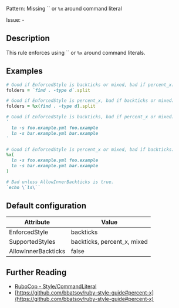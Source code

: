 Pattern: Missing `` or `%x` around command literal

Issue: -

## Description

This rule enforces using `` or `%x` around command literals.

## Examples

```ruby
# Good if EnforcedStyle is backticks or mixed, bad if percent_x.
folders = `find . -type d`.split

# Good if EnforcedStyle is percent_x, bad if backticks or mixed.
folders = %x(find . -type d).split

# Good if EnforcedStyle is backticks, bad if percent_x or mixed.
`
  ln -s foo.example.yml foo.example
  ln -s bar.example.yml bar.example
`

# Good if EnforcedStyle is percent_x or mixed, bad if backticks.
%x(
  ln -s foo.example.yml foo.example
  ln -s bar.example.yml bar.example
)

# Bad unless AllowInnerBackticks is true.
`echo \`ls\``
```

## Default configuration

Attribute | Value
--- | ---
EnforcedStyle | backticks
SupportedStyles | backticks, percent_x, mixed
AllowInnerBackticks | false

## Further Reading

* [RuboCop - Style/CommandLiteral](https://rubocop.readthedocs.io/en/latest/cops_style/#stylecommandliteral)
* [https://github.com/bbatsov/ruby-style-guide#percent-x](https://github.com/bbatsov/ruby-style-guide#percent-x)
